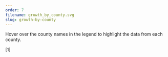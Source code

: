 ```yaml
---
order: 7
filename: growth_by_county.svg
slug: growth-by-county
---
```


Hover over the county names in the legend to highlight the data from each county.

[1]
